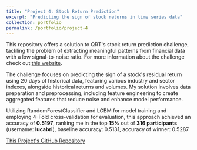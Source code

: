 ```yaml
---
title: "Project 4: Stock Return Prediction"
excerpt: "Predicting the sign of stock returns in time series data"
collection: portfolio
permalink: /portfolio/project-4
---
```


This repository offers a solution to QRT's stock return prediction challenge, tackling the problem of extracting meaningful patterns from financial data with a low signal-to-noise ratio. For more information about the challenge check out [this website](https://challengedata.ens.fr/challenges/23).

The challenge focuses on predicting the sign of a stock's residual return using 20 days of historical data, featuring various industry and sector indexes, alongside historical returns and volumes. My solution involves data preparation and preprocessing, including feature engineering to create aggregated features that reduce noise and enhance model performance.

Utilizing RandomForestClassifier and LGBM for model training and employing 4-Fold cross-validation for evaluation, this approach achieved an accuracy of **0.5197**, ranking me in the top **15%** out of **316 participants** (username: **lucabri**), baseline accuracy: 0.5131, accuracy of winner: 0.5287

[This Project's GitHub Repository](https://github.com/lbrilh/QRT-StockReturnPrediction)
